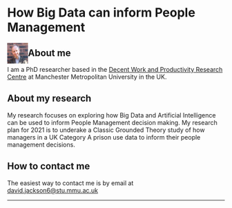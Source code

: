 # How Big Data can inform People Management
<img src="https://github.com/davidjackson-uk/davidjackson-uk.github.io/blob/main/HeadshouldersWALL.jpg" align="left" height="48" width="48" >

## About me
I am a PhD researcher based in the  [Decent Work and Productivity Research Centre](https://www.mmu.ac.uk/decent-work-and-productivity/) at Manchester Metropolitan University in the UK.





## About my research
My research focuses on exploring how Big Data and Artificial Intelligence can be used to inform People Management decision making. My research plan for 2021 is to underake a Classic Grounded Theory study of how managers in a UK Category A prison use data to inform their people management decisions.

## How to contact me
The easiest way to contact me is by email at david.jackson6@stu.mmu.ac.uk 
___
